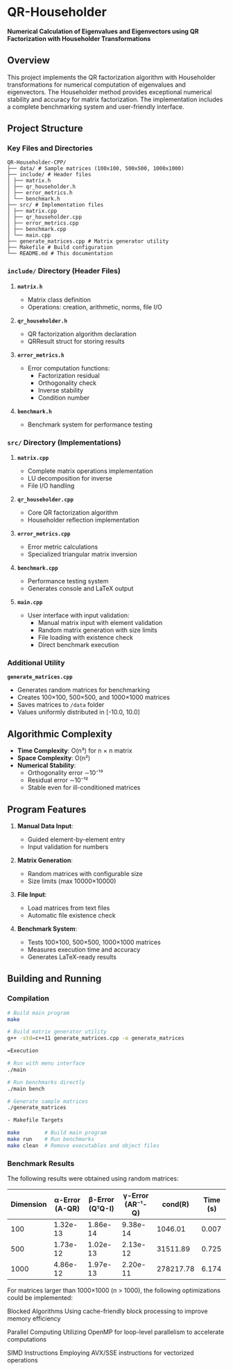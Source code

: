 # QR-Householder

**Numerical Calculation of Eigenvalues and Eigenvectors using QR Factorization with Householder Transformations**

## Overview
This project implements the QR factorization algorithm with Householder transformations for numerical computation of eigenvalues and eigenvectors. The Householder method provides exceptional numerical stability and accuracy for matrix factorization. The implementation includes a complete benchmarking system and user-friendly interface.

## Project Structure

### Key Files and Directories
```
QR-Householder-CPP/
├── data/ # Sample matrices (100x100, 500x500, 1000x1000)
├── include/ # Header files
│ ├── matrix.h
│ ├── qr_householder.h
│ ├── error_metrics.h
│ └── benchmark.h
├── src/ # Implementation files
│ ├── matrix.cpp
│ ├── qr_householder.cpp
│ ├── error_metrics.cpp
│ ├── benchmark.cpp
│ └── main.cpp
├── generate_matrices.cpp # Matrix generator utility
├── Makefile # Build configuration
└── README.md # This documentation
```

### `include/` Directory (Header Files)
1. **`matrix.h`**  
   - Matrix class definition
   - Operations: creation, arithmetic, norms, file I/O
   
2. **`qr_householder.h`**  
   - QR factorization algorithm declaration
   - QRResult struct for storing results
   
3. **`error_metrics.h`**  
   - Error computation functions:
     - Factorization residual
     - Orthogonality check
     - Inverse stability
     - Condition number
   
4. **`benchmark.h`**  
   - Benchmark system for performance testing

### `src/` Directory (Implementations)
1. **`matrix.cpp`**  
   - Complete matrix operations implementation
   - LU decomposition for inverse
   - File I/O handling
   
2. **`qr_householder.cpp`**  
   - Core QR factorization algorithm
   - Householder reflection implementation
   
3. **`error_metrics.cpp`**  
   - Error metric calculations
   - Specialized triangular matrix inversion
   
4. **`benchmark.cpp`**  
   - Performance testing system
   - Generates console and LaTeX output
   
5. **`main.cpp`**  
   - User interface with input validation:
     - Manual matrix input with element validation
     - Random matrix generation with size limits
     - File loading with existence check
     - Direct benchmark execution

### Additional Utility
**`generate_matrices.cpp`**  
- Generates random matrices for benchmarking
- Creates 100×100, 500×500, and 1000×1000 matrices
- Saves matrices to `/data` folder
- Values uniformly distributed in [-10.0, 10.0]

## Algorithmic Complexity
- **Time Complexity**: O(n³) for n × n matrix
- **Space Complexity**: O(n²)
- **Numerical Stability**: 
  - Orthogonality error ∼10⁻¹³
  - Residual error ∼10⁻¹²
  - Stable even for ill-conditioned matrices

## Program Features
1. **Manual Data Input**: 
   - Guided element-by-element entry
   - Input validation for numbers
   
2. **Matrix Generation**:
   - Random matrices with configurable size
   - Size limits (max 10000×10000)
   
3. **File Input**:
   - Load matrices from text files
   - Automatic file existence check
   
4. **Benchmark System**:
   - Tests 100×100, 500×500, 1000×1000 matrices
   - Measures execution time and accuracy
   - Generates LaTeX-ready results

## Building and Running

### Compilation
```bash
# Build main program
make

# Build matrix generator utility
g++ -std=c++11 generate_matrices.cpp -o generate_matrices

=Execution

# Run with menu interface
./main

# Run benchmarks directly
./main bench

# Generate sample matrices
./generate_matrices

- Makefile Targets

make        # Build main program
make run    # Run benchmarks
make clean  # Remove executables and object files
```


### Benchmark Results

The following results were obtained using random matrices:

| Dimension | α-Error (A-QR) | β-Error (QᵀQ-I) | γ-Error (AR⁻¹-Q) | cond(R) | Time (s) |
|----------|----------------|-----------------|------------------|---------|----------|
|  100     | 1.32e-13       | 1.86e-14        | 9.38e-14         | 1046.01 |    0.007 |
|  500     | 1.73e-12       | 1.02e-13        | 2.13e-12         | 31511.89 |    0.725 |
| 1000     | 4.86e-12       | 1.97e-13        | 2.20e-11         | 278217.78 |    6.174 |


For matrices larger than 1000×1000 (n > 1000), the following optimizations could be implemented:

Blocked Algorithms
Using cache-friendly block processing to improve memory efficiency

Parallel Computing
Utilizing OpenMP for loop-level parallelism to accelerate computations

SIMD Instructions
Employing AVX/SSE instructions for vectorized operations